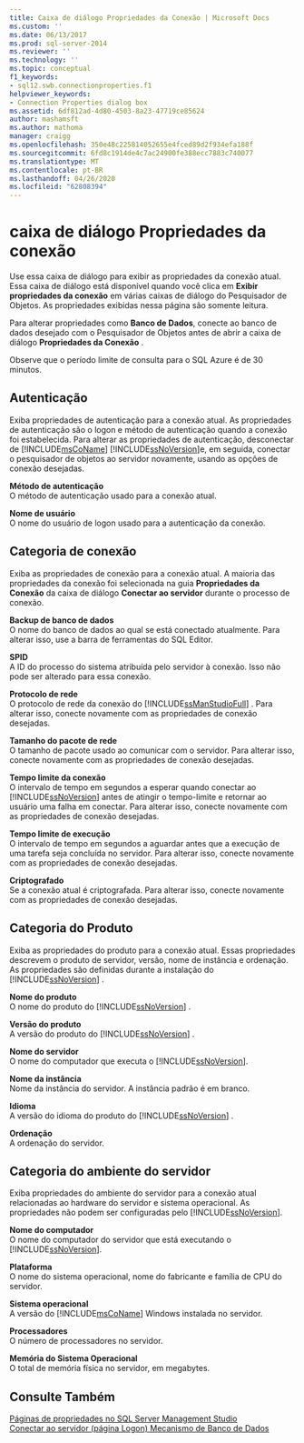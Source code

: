 ```yaml
---
title: Caixa de diálogo Propriedades da Conexão | Microsoft Docs
ms.custom: ''
ms.date: 06/13/2017
ms.prod: sql-server-2014
ms.reviewer: ''
ms.technology: ''
ms.topic: conceptual
f1_keywords:
- sql12.swb.connectionproperties.f1
helpviewer_keywords:
- Connection Properties dialog box
ms.assetid: 6df812ad-4d80-4503-8a23-47719ce85624
author: mashamsft
ms.author: mathoma
manager: craigg
ms.openlocfilehash: 350e48c225814052655e4fced89d2f934efa188f
ms.sourcegitcommit: 6fd8c1914de4c7ac24900fe388ecc7883c740077
ms.translationtype: MT
ms.contentlocale: pt-BR
ms.lasthandoff: 04/26/2020
ms.locfileid: "62808394"
---
```

# <a name="connection-properties-dialog-box"></a>caixa de diálogo Propriedades da conexão
  Use essa caixa de diálogo para exibir as propriedades da conexão atual. Essa caixa de diálogo está disponível quando você clica em **Exibir propriedades da conexão** em várias caixas de diálogo do Pesquisador de Objetos. As propriedades exibidas nessa página são somente leitura.  
  
 Para alterar propriedades como **Banco de Dados**, conecte ao banco de dados desejado com o Pesquisador de Objetos antes de abrir a caixa de diálogo **Propriedades da Conexão** .  
  
 Observe que o período limite de consulta para o SQL Azure é de 30 minutos.  
  
## <a name="authentication"></a>Autenticação  
 Exiba propriedades de autenticação para a conexão atual. As propriedades de autenticação são o logon e método de autenticação quando a conexão foi estabelecida. Para alterar as propriedades de autenticação, desconectar de [!INCLUDE[msCoName](../includes/msconame-md.md)] [!INCLUDE[ssNoVersion](../includes/ssnoversion-md.md)]e, em seguida, conectar o pesquisador de objetos ao servidor novamente, usando as opções de conexão desejadas.  
  
 **Método de autenticação**  
 O método de autenticação usado para a conexão atual.  
  
 **Nome de usuário**  
 O nome do usuário de logon usado para a autenticação da conexão.  
  
## <a name="connection-category"></a>Categoria de conexão  
 Exiba as propriedades de conexão para a conexão atual. A maioria das propriedades da conexão foi selecionada na guia **Propriedades da Conexão** da caixa de diálogo **Conectar ao servidor** durante o processo de conexão.  
  
 **Backup de banco de dados**  
 O nome do banco de dados ao qual se está conectado atualmente. Para alterar isso, use a barra de ferramentas do SQL Editor.  
  
 **SPID**  
 A ID do processo do sistema atribuída pelo servidor à conexão. Isso não pode ser alterado para essa conexão.  
  
 **Protocolo de rede**  
 O protocolo de rede da conexão do [!INCLUDE[ssManStudioFull](../includes/ssmanstudiofull-md.md)] . Para alterar isso, conecte novamente com as propriedades de conexão desejadas.  
  
 **Tamanho do pacote de rede**  
 O tamanho de pacote usado ao comunicar com o servidor. Para alterar isso, conecte novamente com as propriedades de conexão desejadas.  
  
 **Tempo limite da conexão**  
 O intervalo de tempo em segundos a esperar quando conectar ao [!INCLUDE[ssNoVersion](../includes/ssnoversion-md.md)] antes de atingir o tempo-limite e retornar ao usuário uma falha em conectar. Para alterar isso, conecte novamente com as propriedades de conexão desejadas.  
  
 **Tempo limite de execução**  
 O intervalo de tempo em segundos a aguardar antes que a execução de uma tarefa seja concluída no servidor. Para alterar isso, conecte novamente com as propriedades de conexão desejadas.  
  
 **Criptografado**  
 Se a conexão atual é criptografada. Para alterar isso, conecte novamente com as propriedades de conexão desejadas.  
  
## <a name="product-category"></a>Categoria do Produto  
 Exiba as propriedades do produto para a conexão atual. Essas propriedades descrevem o produto de servidor, versão, nome de instância e ordenação. As propriedades são definidas durante a instalação do [!INCLUDE[ssNoVersion](../includes/ssnoversion-md.md)] .  
  
 **Nome do produto**  
 O nome do produto do [!INCLUDE[ssNoVersion](../includes/ssnoversion-md.md)] .  
  
 **Versão do produto**  
 A versão do produto do [!INCLUDE[ssNoVersion](../includes/ssnoversion-md.md)] .  
  
 **Nome do servidor**  
 O nome do computador que executa o [!INCLUDE[ssNoVersion](../includes/ssnoversion-md.md)].  
  
 **Nome da instância**  
 Nome da instância do servidor. A instância padrão é em branco.  
  
 **Idioma**  
 A versão do idioma do produto do [!INCLUDE[ssNoVersion](../includes/ssnoversion-md.md)] .  
  
 **Ordenação**  
 A ordenação do servidor.  
  
## <a name="server-environment-category"></a>Categoria do ambiente do servidor  
 Exiba propriedades do ambiente do servidor para a conexão atual relacionadas ao hardware do servidor e sistema operacional. As propriedades não podem ser configuradas pelo [!INCLUDE[ssNoVersion](../includes/ssnoversion-md.md)].  
  
 **Nome do computador**  
 O nome do computador do servidor que está executando o [!INCLUDE[ssNoVersion](../includes/ssnoversion-md.md)].  
  
 **Plataforma**  
 O nome do sistema operacional, nome do fabricante e família de CPU do servidor.  
  
 **Sistema operacional**  
 A versão do [!INCLUDE[msCoName](../includes/msconame-md.md)] Windows instalada no servidor.  
  
 **Processadores**  
 O número de processadores no servidor.  
  
 **Memória do Sistema Operacional**  
 O total de memória física no servidor, em megabytes.  
  
## <a name="see-also"></a>Consulte Também  
 [Páginas de propriedades no SQL Server Management Studio](../ssms/property-pages-in-sql-server-management-studio.md)   
 [Conectar ao servidor &#40;página Logon&#41; Mecanismo de Banco de Dados](../ssms/f1-help/connect-to-server-login-page-database-engine.md)  
  
  
